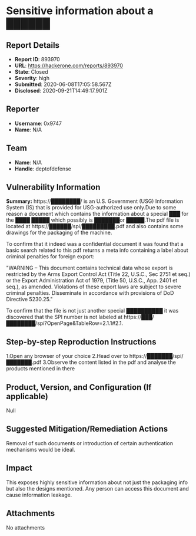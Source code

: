 # Sensitive information about a ██████

## Report Details
- **Report ID**: 893970
- **URL**: https://hackerone.com/reports/893970
- **State**: Closed
- **Severity**: high
- **Submitted**: 2020-06-08T17:05:58.567Z
- **Disclosed**: 2020-09-21T14:49:17.901Z

## Reporter
- **Username**: 0x9747
- **Name**: N/A

## Team
- **Name**: N/A
- **Handle**: deptofdefense

## Vulnerability Information
**Summary:**
https://████████/ is an U.S. Government (USG) Information System (IS) that is provided for USG-authorized use only.Due to some reason a document  which contains the information about a special ███ for the ████  █████ which possibly is ███████or █████.The pdf file is located at https://██████/spi/█████████.pdf and also contains some drawings for the packaging of the machine.

To confirm that it indeed was a confidential document it was found that a basic search related to this pdf returns a meta info containing a label about criminal penalties for foreign export:

"WARNING – This document contains technical data whose export is restricted by the Arms Export Control Act (Title 22, U.S.C., Sec 2751 et seq.) or the Export Administration Act of 1979, (Title 50, U.S.C., App. 2401 et seq.), as amended. Violations of these export laws are subject to severe criminal penalties. Disseminate in accordance with provisions of DoD Directive 5230.25."

To confirm that the file is not just another special ██████████ it was discovered that the SPI number is not labeled at https://███/████████/spi?OpenPage&TableRow=2.1.1#2.1.


## Step-by-step Reproduction Instructions

1.Open any browser of your choice 
2.Head over to https://███████/spi/███████.pdf
3.Observe the content listed in the pdf and analyse the products mentioned in there

## Product, Version, and Configuration (If applicable)
Null
## Suggested Mitigation/Remediation Actions
Removal of such documents or introduction of certain authentication mechanisms would be ideal.

## Impact

This exposes highly sensitive information about not just the packaging info but also the designs mentioned.
Any person can access this document and cause information leakage.

## Attachments
No attachments

